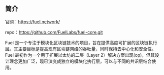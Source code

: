 ## 简介

官网：https://fuel.network/

repo：https://github.com/FuelLabs/fuel-core.git

Fuel 是一个专注于模块化区块链技术的项目，旨在提供高度可扩展的区块链执行层。其主要目标是提高现有区块链网络的吞吐量，同时保持去中心化和安全性。Fuel 最初作为一个用于扩展以太坊的二层（Layer 2）解决方案出现(op)，但其设计理念更加广泛，现已演变成独立的模块化执行层，可以与不同的共识层结合使用。
